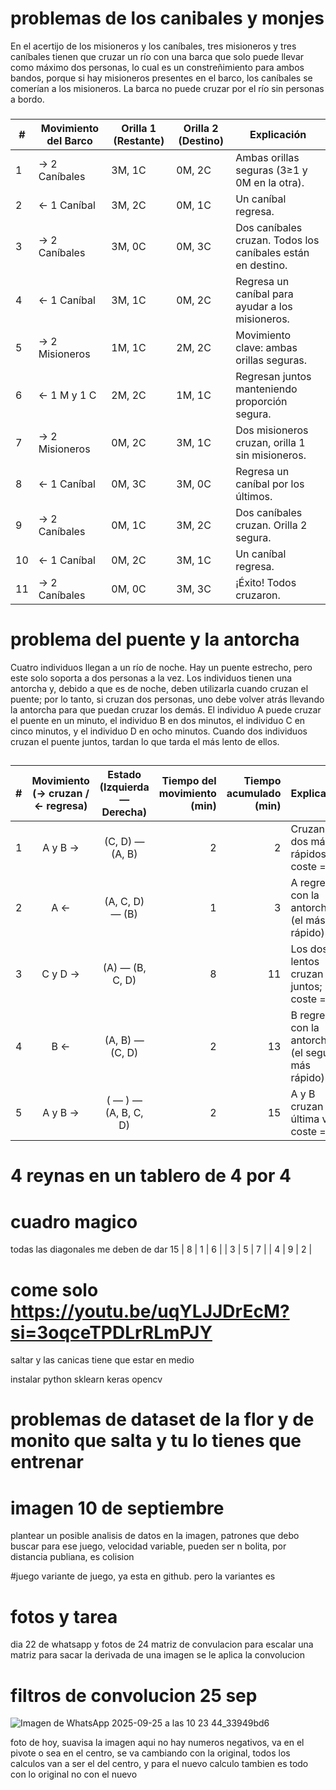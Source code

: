 # problemas de los canibales y monjes    

En el acertijo de los misioneros y los caníbales, tres misioneros y tres caníbales tienen que cruzar un río con una barca que solo puede llevar como máximo dos personas,
lo cual es un constreñimiento para ambos bandos, porque si hay misioneros presentes en el barco, los caníbales se comerían a los misioneros. La barca no puede cruzar por el río sin personas a bordo. 
### 
| #  | Movimiento del Barco |  Orilla 1 (Restante) |  Orilla 2 (Destino) | Explicación                                              |
| -- | -------------------- | ---------------------- | --------------------- | ----------------------------------------------------------- |
| 1  | → 2 Caníbales        | 3M, 1C                 | 0M, 2C                | Ambas orillas seguras (3≥1 y 0M en la otra).                |
| 2  | ← 1 Caníbal          | 3M, 2C                 | 0M, 1C                | Un caníbal regresa.                                         |
| 3  | → 2 Caníbales        | 3M, 0C                 | 0M, 3C                | Dos caníbales cruzan. Todos los caníbales están en destino. |
| 4  | ← 1 Caníbal          | 3M, 1C                 | 0M, 2C                | Regresa un caníbal para ayudar a los misioneros.            |
| 5  | → 2 Misioneros       | 1M, 1C                 | 2M, 2C                |  Movimiento clave: ambas orillas seguras.                   |
| 6  | ← 1 M y 1 C          | 2M, 2C                 | 1M, 1C                | Regresan juntos manteniendo proporción segura.              |
| 7  | → 2 Misioneros       | 0M, 2C                 | 3M, 1C                | Dos misioneros cruzan, orilla 1 sin misioneros.             |
| 8  | ← 1 Caníbal          | 0M, 3C                 | 3M, 0C                | Regresa un caníbal por los últimos.                         |
| 9  | → 2 Caníbales        | 0M, 1C                 | 3M, 2C                | Dos caníbales cruzan. Orilla 2 segura.                      |
| 10 | ← 1 Caníbal          | 0M, 2C                 | 3M, 1C                | Un caníbal regresa.                                         |
| 11 | → 2 Caníbales        | 0M, 0C                 | 3M, 3C                |    ¡Éxito! Todos cruzaron.                                  |


# problema del puente y la antorcha 
Cuatro individuos llegan a un río de noche. Hay un puente estrecho, pero este solo soporta a dos personas a la vez. Los individuos tienen una antorcha y,
debido a que es de noche, deben utilizarla cuando cruzan el puente; por lo tanto, si cruzan dos personas, uno debe volver atrás llevando la antorcha para que puedan cruzar los demás.
El individuo A puede cruzar el puente en un minuto, el individuo B en dos minutos, el individuo C en cinco minutos, y el individuo D en ocho minutos. Cuando dos individuos cruzan el puente juntos, 
tardan lo que tarda el más lento de ellos.
## 
|  # | Movimiento (→ cruzan / ← regresa) | Estado (Izquierda — Derecha) | Tiempo del movimiento (min) | Tiempo acumulado (min) |  Explicación                                     |
| -: | :-------------------------------: | :--------------------------: | --------------------------: | ---------------------: | :------------------------------------------------- |
|  1 |              A y B →              |        (C, D) — (A, B)       |                           2 |                      2 | Cruzan los dos más rápidos; coste = 2.             |
|  2 |                A ←                |        (A, C, D) — (B)       |                           1 |                      3 | A regresa con la antorcha (el más rápido).         |
|  3 |              C y D →              |        (A) — (B, C, D)       |                           8 |                     11 | Los dos lentos cruzan juntos; coste = 8.           |
|  4 |                B ←                |        (A, B) — (C, D)       |                           2 |                     13 | B regresa con la antorcha (el segundo más rápido). |
|  5 |              A y B →              |     ( — ) — (A, B, C, D)     |                           2 |                     15 | A y B cruzan por última vez; coste = 2.            |

# 4 reynas en un tablero de 4 por 4

# cuadro magico
todas las diagonales me deben de dar 15
|  8 |  1  |  6  |
|  3 |  5  |  7  |
|  4 |  9  |  2  |


# come solo https://youtu.be/uqYLJJDrEcM?si=3oqceTPDLrRLmPJY
saltar y las canicas tiene que estar en medio

instalar python 
sklearn
keras
opencv

# problemas de dataset de la flor y de monito que salta y tu lo tienes que entrenar
# imagen 10 de septiembre 
plantear un posible analisis de datos en la imagen, patrones que debo buscar para ese juego, velocidad variable, pueden ser n bolita, por distancia publiana, es colision

#juego
variante de juego, ya esta en github. pero la variantes es 

# fotos y tarea
dia 22 de whatsapp y fotos de 24 
matriz de convulacion
para escalar una matriz 
para sacar la derivada de una imagen se le aplica la convolucion

# filtros de convolucion 25 sep
![Imagen de WhatsApp 2025-09-25 a las 10 23 44_33949bd6](https://github.com/user-attachments/assets/db85c7e7-7011-462e-9b04-c7200b2022f3)

foto de hoy, suavisa la imagen aqui no hay numeros negativos, va en el pivote o sea en el centro, se va cambiando con la original, todos los calculos van a ser el del centro, y para el nuevo calculo tambien es todo con lo original no con el nuevo

